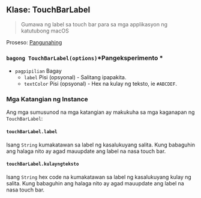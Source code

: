 ## Klase: TouchBarLabel

> Gumawa ng label sa touch bar para sa mga applikasyon ng katutubong macOS

Proseso: [Pangunahing](../tutorial/quick-start.md#main-process)

### `bagong TouchBarLabel(options)`*Pangeksperimento *

* `pagpipilian` Bagay 
  * `label` Pisi (opsyonal) - Salitang ipapakita.
  * `textColor` Pisi (opsyonal) - Hex na kulay ng teksto, ie `#ABCDEF`.

### Mga Katangian ng Instance

Ang mga sumusunod na mga katangian ay makukuha sa mga kaganapan ng `TouchBarLabel`:

#### `touchBarLabel.label`

Isang `String` kumakatawan sa label ng kasalukuyang salita. Kung babaguhin ang halaga nito ay agad mauupdate ang label na nasa touch bar.

#### `touchBarLabel.kulayngteksto`

Isang `String` hex code na kumakatawan sa label ng kasalukuyang kulay ng salita. Kung babaguhin ang halaga nito ay agad mauupdate ang label na nasa touch bar.